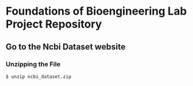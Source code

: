 # Foundations of Bioengineering Lab Project Repository
## Go to the Ncbi Dataset website
### Unzipping the File
    $ unzip ncbi_dataset.zip

